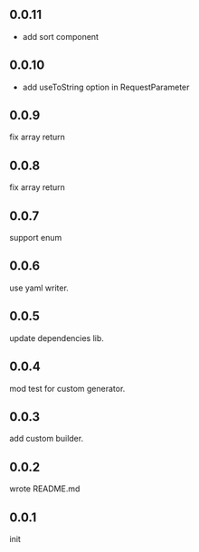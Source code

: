 ## 0.0.11

- add sort component

## 0.0.10

- add useToString option in RequestParameter

## 0.0.9

fix array return

## 0.0.8

fix array return

## 0.0.7

support enum

## 0.0.6

use yaml writer.

## 0.0.5

update dependencies lib.

## 0.0.4

mod test for custom generator.

## 0.0.3

add custom builder.

## 0.0.2

wrote README.md

## 0.0.1

init

